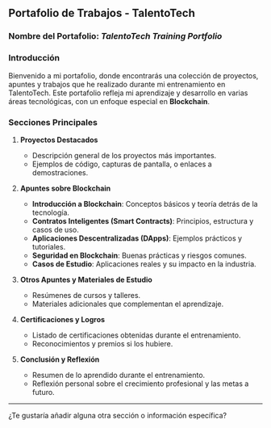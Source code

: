 ## **Portafolio de Trabajos - TalentoTech**

### **Nombre del Portafolio**: *TalentoTech Training Portfolio*

### **Introducción**
Bienvenido a mi portafolio, donde encontrarás una colección de proyectos, apuntes y trabajos que he realizado durante mi entrenamiento en TalentoTech. Este portafolio refleja mi aprendizaje y desarrollo en varias áreas tecnológicas, con un enfoque especial en **Blockchain**.

### **Secciones Principales**

1. **Proyectos Destacados**
   - Descripción general de los proyectos más importantes.
   - Ejemplos de código, capturas de pantalla, o enlaces a demostraciones.

2. **Apuntes sobre Blockchain**
   - **Introducción a Blockchain**: Conceptos básicos y teoría detrás de la tecnología.
   - **Contratos Inteligentes (Smart Contracts)**: Principios, estructura y casos de uso.
   - **Aplicaciones Descentralizadas (DApps)**: Ejemplos prácticos y tutoriales.
   - **Seguridad en Blockchain**: Buenas prácticas y riesgos comunes.
   - **Casos de Estudio**: Aplicaciones reales y su impacto en la industria.

3. **Otros Apuntes y Materiales de Estudio**
   - Resúmenes de cursos y talleres.
   - Materiales adicionales que complementan el aprendizaje.

4. **Certificaciones y Logros**
   - Listado de certificaciones obtenidas durante el entrenamiento.
   - Reconocimientos y premios si los hubiere.

5. **Conclusión y Reflexión**
   - Resumen de lo aprendido durante el entrenamiento.
   - Reflexión personal sobre el crecimiento profesional y las metas a futuro.

---

¿Te gustaría añadir alguna otra sección o información específica?